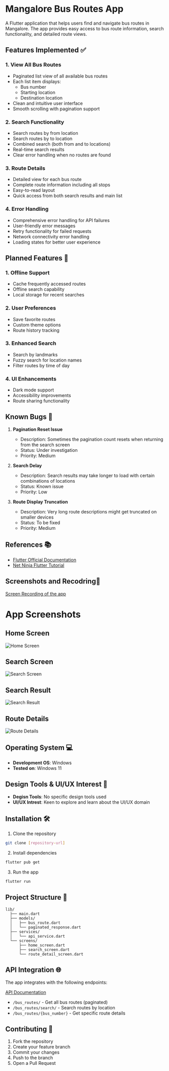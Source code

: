# Mangalore Bus Routes App

A Flutter application that helps users find and navigate bus routes in Mangalore. The app provides easy access to bus route information, search functionality, and detailed route views.

## Features Implemented ✅

### 1. View All Bus Routes
- Paginated list view of all available bus routes
- Each list item displays:
    - Bus number
    - Starting location
    - Destination location
- Clean and intuitive user interface
- Smooth scrolling with pagination support

### 2. Search Functionality
- Search routes by from location
- Search routes by to location
- Combined search (both from and to locations)
- Real-time search results
- Clear error handling when no routes are found

### 3. Route Details
- Detailed view for each bus route
- Complete route information including all stops
- Easy-to-read layout
- Quick access from both search results and main list

### 4. Error Handling
- Comprehensive error handling for API failures
- User-friendly error messages
- Retry functionality for failed requests
- Network connectivity error handling
- Loading states for better user experience

## Planned Features 🚀

### 1. Offline Support
- Cache frequently accessed routes
- Offline search capability
- Local storage for recent searches

### 2. User Preferences
- Save favorite routes
- Custom theme options
- Route history tracking

### 3. Enhanced Search
- Search by landmarks
- Fuzzy search for location names
- Filter routes by time of day

### 4. UI Enhancements
- Dark mode support
- Accessibility improvements
- Route sharing functionality

## Known Bugs 🐛

1. **Pagination Reset Issue**
    - Description: Sometimes the pagination count resets when returning from the search screen
    - Status: Under investigation
    - Priority: Medium

2. **Search Delay**
    - Description: Search results may take longer to load with certain combinations of locations
    - Status: Known issue
    - Priority: Low

3. **Route Display Truncation**
    - Description: Very long route descriptions might get truncated on smaller devices
    - Status: To be fixed
    - Priority: Medium

## References 📚

- [Flutter Official Documentation](https://docs.flutter.dev/)
- [Net Ninja Flutter Tutorial](https://www.youtube.com/playlist?list=PL4cUxeGkcC9jLYyp2Aoh6hcWuxFDX6PBJ)

## Screenshots and Recodring📱

[Screen Recording of the app](Recording/Screen_recording_20241112_093948.webm)

# App Screenshots

## Home Screen
![Home Screen](Screenshots/Screenshot_20241112_093711.png)

## Search Screen
![Search Screen](Screenshots/Screenshot_20241112_093730.png)

## Search Result
![Search Result](Screenshots/Screenshot_20241112_093755.png)

## Route Details
![Route Details](Screenshots/Screenshot_20241112_093857.png)

## Operating System 💻

- **Development OS**: Windows
- **Tested on**: Windows 11

## Design Tools & UI/UX Interest 🎨

- **Degisn Tools**: No specific design tools used
- **UI/UX Intrest**: Keen to explore and learn about the UI/UX domain

## Installation 🛠️

1. Clone the repository
```bash
git clone [repository-url]
```

2. Install dependencies
```bash
flutter pub get
```

3. Run the app
```bash
flutter run
```

## Project Structure 📁

```
lib/
  ├── main.dart
  ├── models/
  │   ├── bus_route.dart
  │   └── paginated_response.dart
  ├── services/
  │   └── api_service.dart
  └── screens/
      ├── home_screen.dart
      ├── search_screen.dart
      └── route_detail_screen.dart
```

## API Integration 🌐

The app integrates with the following endpoints:

[API Documentation](https://app-bootcamp.iris.nitk.ac.in/docs)

- `/bus_routes/` - Get all bus routes (paginated)
- `/bus_routes/search/` - Search routes by location
- `/bus_routes/{bus_number}` - Get specific route details

## Contributing 🤝

1. Fork the repository
2. Create your feature branch
3. Commit your changes
4. Push to the branch
5. Open a Pull Request

